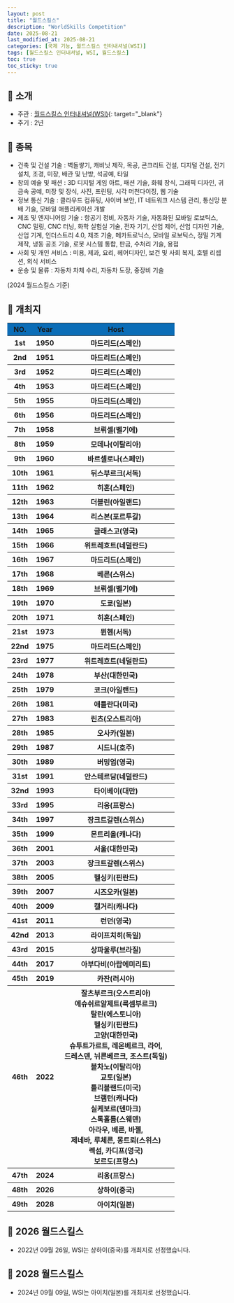 ```yaml
---
layout: post
title: "월드스킬스"
description: "WorldSkills Competition"
date: 2025-08-21
last_modified_at: 2025-08-21
categories: [국제 기능, 월드스킬스 인터내셔널(WSI)]
tags: [월드스킬스 인터내셔널, WSI, 월드스킬스]
toc: true
toc_sticky: true
---
```

## 📜 소개
* 주관 : [월드스킬스 인터내셔널(WSI)](https://worldskills.org/){: target="_blank"}
* 주기 : 2년

## 📜 종목
* 건축 및 건설 기술 : 벽돌쌓기, 캐비닛 제작, 목공, 콘크리트 건설, 디지털 건설, 전기 설치, 조경, 미장, 배관 및 난방, 석공예, 타일
* 창의 예술 및 패션 : 3D 디지털 게임 아트, 패션 기술, 화훼 장식, 그래픽 디자인, 귀금속 공예, 미장 및 장식, 사진, 프린팅, 시각 머천다이징, 웹 기술
* 정보 통신 기술 : 클라우드 컴퓨팅, 사이버 보안, IT 네트워크 시스템 관리, 통신망 분배 기술, 모바일 애플리케이션 개발
* 제조 및 엔지니어링 기술 : 항공기 정비, 자동차 기술, 자동화된 모바일 로보틱스, CNC 밀링, CNC 터닝, 화학 실험실 기술, 전자 기기, 산업 제어, 산업 디자인 기술, 산업 기계, 인더스트리 4.0, 제조 기술, 메카트로닉스, 모바일 로보틱스, 정밀 기계 제작, 냉동 공조 기술, 로봇 시스템 통합, 판금, 수처리 기술, 용접
* 사회 및 개인 서비스 : 미용, 제과, 요리, 헤어디자인, 보건 및 사회 복지, 호텔 리셉션, 외식 서비스
* 운송 및 물류 : 자동차 차체 수리, 자동차 도장, 중장비 기술

(2024 월드스킬스 기준)

## 📜 개최지
<html>

<head>
    <meta charset="UTF-8">
</head>

<body>
    <table>
        <tr style="background: #0B6DB7;">
            <th style="width: 15%; font-weight: bold;">NO.</th>
            <th style="width: 15%; font-weight: bold;">Year</th>
            <th style="width: 70%; font-weight: bold;">Host</th>
        </tr>
        <tr>
            <th>1st</th>
            <th>1950</th>
            <th>마드리드(스페인)</th>
        </tr>
        <tr>
            <th>2nd</th>
            <th>1951</th>
            <th>마드리드(스페인)</th>
        </tr>
        <tr>
            <th>3rd</th>
            <th>1952</th>
            <th>마드리드(스페인)</th>
        </tr>
        <tr>
            <th>4th</th>
            <th>1953</th>
            <th>마드리드(스페인)</th>
        </tr>
        <tr>
            <th>5th</th>
            <th>1955</th>
            <th>마드리드(스페인)</th>
        </tr>
        <tr>
            <th>6th</th>
            <th>1956</th>
            <th>마드리드(스페인)</th>
        </tr>
        <tr>
            <th>7th</th>
            <th>1958</th>
            <th>브뤼셀(벨기에)</th>
        </tr>
        <tr>
            <th>8th</th>
            <th>1959</th>
            <th>모데나(이탈리아)</th>
        </tr>
        <tr>
            <th>9th</th>
            <th>1960</th>
            <th>바르셀로나(스페인)</th>
        </tr>
        <tr>
            <th>10th</th>
            <th>1961</th>
            <th>뒤스부르크(서독)</th>
        </tr>
        <tr>
            <th>11th</th>
            <th>1962</th>
            <th>히혼(스페인)</th>
        </tr>
        <tr>
            <th>12th</th>
            <th>1963</th>
            <th>더블린(아일랜드)</th>
        </tr>
        <tr>
            <th>13th</th>
            <th>1964</th>
            <th>리스본(포르투갈)</th>
        </tr>
        <tr>
            <th>14th</th>
            <th>1965</th>
            <th>글래스고(영국)</th>
        </tr>
        <tr>
            <th>15th</th>
            <th>1966</th>
            <th>위트레흐트(네덜란드)</th>
        </tr>
        <tr>
            <th>16th</th>
            <th>1967</th>
            <th>마드리드(스페인)</th>
        </tr>
        <tr>
            <th>17th</th>
            <th>1968</th>
            <th>베른(스위스)</th>
        </tr>
        <tr>
            <th>18th</th>
            <th>1969</th>
            <th>브뤼셀(벨기에)</th>
        </tr>
        <tr>
            <th>19th</th>
            <th>1970</th>
            <th>도쿄(일본)</th>
        </tr>
        <tr>
            <th>20th</th>
            <th>1971</th>
            <th>히혼(스페인)</th>
        </tr>
        <tr>
            <th>21st</th>
            <th>1973</th>
            <th>뮌헨(서독)</th>
        </tr>
        <tr>
            <th>22nd</th>
            <th>1975</th>
            <th>마드리드(스페인)</th>
        </tr>
        <tr>
            <th>23rd</th>
            <th>1977</th>
            <th>위트레흐트(네덜란드)</th>
        </tr>
        <tr>
            <th><span class="korea-host">24th</span></th>
            <th><span class="korea-host">1978</span></th>
            <th><span class="korea-host">부산(대한민국)</span></th>
        </tr>
        <tr>
            <th>25th</th>
            <th>1979</th>
            <th>코크(아일랜드)</th>
        </tr>
        <tr>
            <th>26th</th>
            <th>1981</th>
            <th>애틀란다(미국)</th>
        </tr>
        <tr>
            <th>27th</th>
            <th>1983</th>
            <th>린츠(오스트리아)</th>
        </tr>
        <tr>
            <th>28th</th>
            <th>1985</th>
            <th>오사카(일본)</th>
        </tr>
        <tr>
            <th>29th</th>
            <th>1987</th>
            <th>시드니(호주)</th>
        </tr>
        <tr>
            <th>30th</th>
            <th>1989</th>
            <th>버밍엄(영국)</th>
        </tr>
        <tr>
            <th>31st</th>
            <th>1991</th>
            <th>안스테르담(네덜란드)</th>
        </tr>
        <tr>
            <th>32nd</th>
            <th>1993</th>
            <th>타이베이(대만)</th>
        </tr>
        <tr>
            <th>33rd</th>
            <th>1995</th>
            <th>리옹(프랑스)</th>
        </tr>
        <tr>
            <th>34th</th>
            <th>1997</th>
            <th>장크트갈렌(스위스)</th>
        </tr>
        <tr>
            <th>35th</th>
            <th>1999</th>
            <th>몬트리올(캐나다)</th>
        </tr>
        <tr>
            <th><span class="korea-host">36th</span></th>
            <th><span class="korea-host">2001</span></th>
            <th><span class="korea-host">서울(대한민국)</span></th>
        </tr>
        <tr>
            <th>37th</th>
            <th>2003</th>
            <th>장크트갈렌(스위스)</th>
        </tr>
        <tr>
            <th>38th</th>
            <th>2005</th>
            <th>헬싱키(핀란드)</th>
        </tr>
        <tr>
            <th>39th</th>
            <th>2007</th>
            <th>시즈오카(일본)</th>
        </tr>
        <tr>
            <th>40th</th>
            <th>2009</th>
            <th>캘거리(캐나다)</th>
        </tr>
        <tr>
            <th>41st</th>
            <th>2011</th>
            <th>런던(영국)</th>
        </tr>
        <tr>
            <th>42nd</th>
            <th>2013</th>
            <th>라이프치히(독일)</th>
        </tr>
        <tr>
            <th>43rd</th>
            <th>2015</th>
            <th>상파울루(브라질)</th>
        </tr>
        <tr>
            <th>44th</th>
            <th>2017</th>
            <th>아부다비(아랍에미리트)</th>
        </tr>
        <tr>
            <th>45th</th>
            <th>2019</th>
            <th>카잔(러시아)</th>
        </tr>
        <tr>
            <th><span class="korea-host">46th</span></th>
            <th><span class="korea-host">2022</span></th>
            <th>잘츠부르크(오스트리아)<br>에슈쉬르알제트(룩셈부르크)<br>탈린(에스토니아)<br>헬싱키(핀란드)<br><span class="korea-host">고양(대한민국)</span><br>슈투트가르트, 레온베르크, 라어,<br>드레스덴, 뉘른베르크, 조스트(독일)<br>볼차노(이탈리아)<br>교토(일본)<br>틀리블랜드(미국)<br>브램턴(캐나다)<br>실케보르(덴마크)<br>스톡홀름(스웨덴)<br>아라우, 베른, 바젤,<br>제네바, 루체른, 몽트뢰(스위스)<br>렉섬, 카디프(영국)<br>보르도(프랑스)</th>
        </tr>
        <tr>
            <th>47th</th>
            <th>2024</th>
            <th>리옹(프랑스)</th>
        </tr>
        <tr>
            <th>48th</th>
            <th>2026</th>
            <th>상하이(중국)</th>
        </tr>
        <tr>
            <th>49th</th>
            <th>2028</th>
            <th>아이치(일본)</th>
        </tr>
    </table>
</body>

</html>

## 📜 2026 월드스킬스
* 2022년 09월 26일, WSI는 <span class="foreign-host">상하이(중국)</span>를 개최지로 선정했습니다.

## 📜 2028 월드스킬스
* 2024년 09월 09일, WSI는 <span class="foreign-host">아이치(일본)</span>를 개최지로 선정했습니다.
